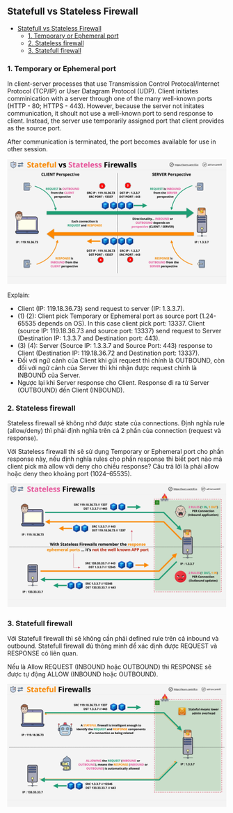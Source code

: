 ## Statefull vs Stateless Firewall

- [Statefull vs Stateless Firewall](#statefull-vs-stateless-firewall)
  - [1. Temporary or Ephemeral port](#1-temporary-or-ephemeral-port)
  - [2. Stateless firewall](#2-stateless-firewall)
  - [3. Statefull firewall](#3-statefull-firewall)

### 1. Temporary or Ephemeral port

In client-server processes that use Transmission Control Protocal/Internet Protocol (TCP/IP) or User Datagram Protocol (UDP). Client initiates comminication with a server through one of the many well-known ports (HTTP - 80; HTTPS - 443). However, because the server not initates communication, it shoult not use a well-known port to send response to client. Instead, the server use temporarily assigned port that client provides as the source port.

After communication is terminated, the port becomes available for use in other session.

![](images/vpc-1.png)


Explain:

- Client (IP: 119.18.36.73) send request to server (IP: 1.3.3.7).
- (1) (2): Client pick Temporary or Ephemeral port as source port (1.24-65535 depends on OS). In this case client pick port: 13337. Client (source IP: 119.18.36.73 and source port: 13337) send request to Server (Destination IP: 1.3.3.7 and Destination port: 443).
- (3) (4): Server (Source IP: 1.3.3.7 and Source Port: 443) response to Client (Destination IP: 119.18.36.72 and Destination port: 13337). 
- Đối với ngữ cảnh của Client khi gửi request thì chính là OUTBOUND, còn đối với ngữ cảnh của Server thì khi nhận được request chính là INBOUND của Server.
- Ngược lại khi Server response cho Client. Response đi ra từ Server (OUTBOUND) đến Client (INBOUND).

### 2. Stateless firewall

Stateless firewall sẽ không nhớ được state của connections. Định nghĩa rule (allow/deny) thì phải định nghĩa trên cả 2 phần của connection (request và response).

Với Stateless firewall thì sẽ sử dụng Temporary or Ephemeral port cho phần response này, nếu định nghĩa rules cho phần response thì biết port nào mà client pick mà allow với deny cho chiều response? Câu trả lời là phải allow hoặc deny theo khoảng port (1024–65535).

![](images/vpc-2.png)

### 3. Statefull firewall

Với Statefull firewall thì sẽ không cần phải defined rule trên cả inbound và outbound. Statefull firewall đủ thông minh để xác định được REQUEST và RESPONSE có liên quan. 

Nếu là Allow REQUEST (INBOUND hoặc OUTBOUND) thì RESPONSE sẽ được tự động ALLOW (INBOUND hoặc OUTBOUND). 

![](images/vpc-3.png)